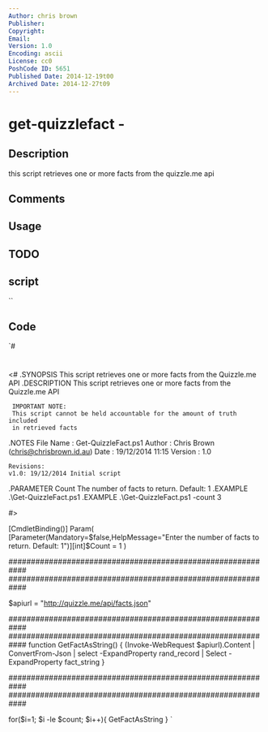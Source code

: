 ```yaml
---
Author: chris brown
Publisher: 
Copyright: 
Email: 
Version: 1.0
Encoding: ascii
License: cc0
PoshCode ID: 5651
Published Date: 2014-12-19t00
Archived Date: 2014-12-27t09
---
```


# get-quizzlefact - 

## Description

this script retrieves one or more facts from the quizzle.me api

## Comments



## Usage



## TODO



## script

``

## Code

`#
 #
 <#
 .SYNOPSIS
     This script retrieves one or more facts from the Quizzle.me API
 .DESCRIPTION
     This script retrieves one or more facts from the Quizzle.me API
 
     IMPORTANT NOTE:
     This script cannot be held accountable for the amount of truth included
     in retrieved facts
 .NOTES
     File Name  : Get-QuizzleFact.ps1
     Author     : Chris Brown (chris@chrisbrown.id.au)
     Date       : 19/12/2014 11:15
     Version    : 1.0
 	
 	Revisions:
 	v1.0: 19/12/2014 Initial script
 		
 .PARAMETER Count
     The number of facts to return. Default: 1
 .EXAMPLE
     .\Get-QuizzleFact.ps1
 .EXAMPLE
     .\Get-QuizzleFact.ps1 -count 3
 
 #>
 
 [CmdletBinding()]
 Param(
       [Parameter(Mandatory=$false,HelpMessage="Enter the number of facts to return. Default: 1")][int]$Count = 1
       )
 
 ############################################################
 ############################################################
 
 $apiurl = "http://quizzle.me/api/facts.json"
 
 ############################################################
 ############################################################
 function GetFactAsString() {
     (Invoke-WebRequest $apiurl).Content | ConvertFrom-Json | select -ExpandProperty rand_record | Select -ExpandProperty fact_string
 }
 
 ############################################################
 ############################################################
 
 for($i=1; $i -le $count; $i++){
     GetFactAsString
 }
`

